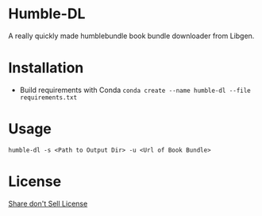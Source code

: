 # Humble-DL
A really quickly made humblebundle book bundle downloader from Libgen.

# Installation
- Build requirements with Conda
 `conda create --name humble-dl --file requirements.txt`
  
# Usage
`humble-dl -s <Path to Output Dir> -u <Url of Book Bundle>`

# License
[Share don't Sell License](https://gitlab.com/SparrowOchon/show-dont-sell)